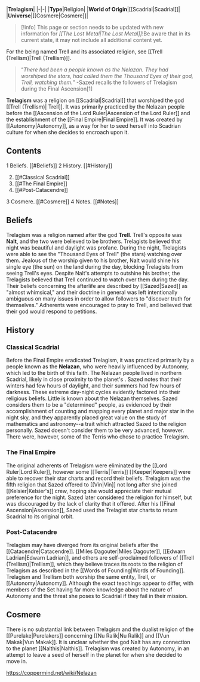|**Trelagism**|
|-|-|
|**Type**|Religion|
|**World of Origin**|[[Scadrial\|Scadrial]]|
|**Universe**|[[Cosmere\|Cosmere]]|

> [!info] This page or section needs to be updated with new information for *[[The Lost Metal\|The Lost Metal]]*!Be aware that in its current state, it may not include all additional content yet.

For the being named Trell and its associated religion, see [[Trell (Trellism)\|Trell (Trellism)]].
>“*There had been a people known as the Nelazan. They had worshiped the stars, had called them the Thousand Eyes of their god, Trell, watching them.*”
\-Sazed recalls the followers of Trelagism during the Final Ascension[1]


**Trelagism** was a religion on [[Scadrial\|Scadrial]] that worshiped the god [[Trell (Trellism)\| Trell]]. It was primarily practiced by the Nelazan people before the [[Ascension of the Lord Ruler\|Ascension of the Lord Ruler]] and the establishment of the [[Final Empire\|Final Empire]].
It was created by [[Autonomy\|Autonomy]], as a way for her to seed herself into Scadrian culture for when she decides to encroach upon it.


## Contents

1 Beliefs. [[#Beliefs]] 
2 History. [[#History]] 

2. [[#Classical Scadrial]] 
2. [[#The Final Empire]] 
2. [[#Post-Catacendre]] 


3 Cosmere. [[#Cosmere]] 
4 Notes. [[#Notes]] 


## Beliefs
Trelagism was a  religion named after the god **Trell**. Trell's opposite was **Nalt**, and the two were believed to be brothers. Trelagists believed that night was beautiful and daylight was profane. During the night, Trelagists were able to see the "Thousand Eyes of Trell" (the stars) watching over them. Jealous of the worship given to his brother, Nalt would shine his single eye (the sun) on the land during the day, blocking Trelagists from seeing Trell's eyes. Despite Nalt's attempts to outshine his brother, the Trelagists believed that Trell continued to watch over them during the day.
Their beliefs concerning the afterlife are described by [[Sazed\|Sazed]] as "almost whimsical," and their doctrine in general was left intentionally ambiguous on many issues in order to allow followers to "discover truth for themselves." Adherents were encouraged to pray to Trell, and believed that their god would respond to petitions.

## History
### Classical Scadrial
Before the Final Empire eradicated Trelagism, it was practiced primarily by a people known as the **Nelazan**, who were heavily influenced by Autonomy, which led to the birth of this faith. The Nelazan people lived in northern Scadrial, likely in close proximity to the planet's . Sazed notes that their winters had few hours of daylight, and their summers had few hours of darkness. These extreme day-night cycles evidently factored into their religious beliefs. Little is known about the Nelazan themselves. Sazed considers them to be a "determined" people, as evidenced by their accomplishment of counting and mapping every planet and major star in the night sky, and they apparently placed great value on the study of mathematics and astronomy--a trait which attracted Sazed to the religion personally. Sazed doesn't consider them to be very advanced, however. There were, however, some of the Terris who chose to practice Trelagism.

### The Final Empire
The original adherents of Trelagism were eliminated by the [[Lord Ruler\|Lord Ruler]], however some [[Terris\|Terris]] [[Keeper\|Keepers]] were able to recover their star charts and record their beliefs. Trelagism was the fifth religion that Sazed offered to [[Vin\|Vin]] not long after she joined [[Kelsier\|Kelsier's]] crew, hoping she would appreciate their mutual preference for the night. Sazed later considered the religion for himself, but was discouraged by the lack of clarity that it offered. After his [[Final Ascension\|Ascension]], Sazed used the Trelagist star charts to return Scadrial to its original orbit.

### Post-Catacendre
Trelagism may have diverged from its original beliefs after the [[Catacendre\|Catacendre]]. [[Miles Dagouter\|Miles Dagouter]], [[Edwarn Ladrian\|Edwarn Ladrian]], and others are self-proclaimed followers of [[Trell (Trellism)\|Trellism]], which they believe traces its roots to the religion of Trelagism as described in the [[Words of Founding\|Words of Founding]].
Trelagism and Trellism both worship the same entity, Trell, or [[Autonomy\|Autonomy]]. Although the exact teachings appear to differ, with members of the Set having far more knowledge about the nature of Autonomy and the threat she poses to Scadrial if they fail in their mission.

## Cosmere
There is no substantial link between Trelagism and the dualist religion of the [[Purelake\|Purelakers]] concerning [[Nu Ralik\|Nu Ralik]] and [[Vun Makak\|Vun Makak]]. It is unclear whether the god Nalt has any connection to the planet [[Nalthis\|Nalthis]].
Trelagism was created by Autonomy, in an attempt to leave a seed of herself in the planet for when she decided to move in.



https://coppermind.net/wiki/Nelazan
